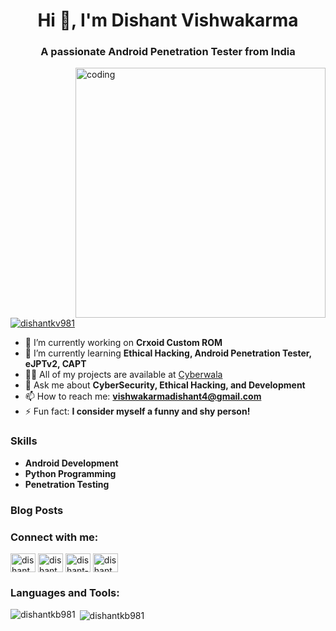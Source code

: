 
<h1 align="center">Hi 👋, I'm Dishant Vishwakarma</h1>
<h3 align="center">A passionate Android Penetration Tester from India</h3>

<img align="right" alt="coding" width="400" src="https://user-images.githubusercontent.com/55389276/140866485-8fb1c876-9a8f-4d6a-98dc-08c4981eaf70.gif">

<p align="left"> <a href="https://twitter.com/dishantkv981" target="blank"><img src="https://img.shields.io/twitter/follow/pubgmobile560?logo=twitter&style=for-the-badge" alt="dishantkv981" /></a> </p>

- 🔭 I’m currently working on **Crxoid Custom ROM**
- 🌱 I’m currently learning **Ethical Hacking, Android Penetration Tester, eJPTv2, CAPT**
- 👨‍💻 All of my projects are available at [Cyberwala](https://dishantopcyber.netlify.app/)
- 💬 Ask me about **CyberSecurity, Ethical Hacking, and Development**
- 📫 How to reach me: **vishwakarmadishant4@gmail.com**
- ⚡ Fun fact: **I consider myself a funny and shy person!**

### Skills
- **Android Development**
- **Python Programming**
- **Penetration Testing**

### Blog Posts
<!-- BLOG-POST-LIST:START -->
<!-- BLOG-POST-LIST:END -->

<h3 align="left">Connect with me:</h3>
<p align="left">
<a href="https://dev.to/dishantkv981" target="blank"><img align="center" src="https://raw.githubusercontent.com/rahuldkjain/github-profile-readme-generator/master/src/images/icons/Social/devto.svg" alt="dishantkv981" height="30" width="40" /></a>
<a href="https://twitter.com/dishantkv981" target="blank"><img align="center" src="https://raw.githubusercontent.com/rahuldkjain/github-profile-readme-generator/master/src/images/icons/Social/twitter.svg" alt="dishantkv981" height="30" width="40" /></a>
<a href="https://linkedin.com/in/dishant-kumar-vishwakarma-493529286/" target="blank"><img align="center" src="https://raw.githubusercontent.com/rahuldkjain/github-profile-readme-generator/master/src/images/icons/Social/linked-in-alt.svg" alt="dishant-kumar-vishwakarma-493529286" height="30" width="40" /></a>
<a href="https://instagram.com/dishantkv981" target="blank"><img align="center" src="https://raw.githubusercontent.com/rahuldkjain/github-profile-readme-generator/master/src/images/icons/Social/instagram.svg" alt="dishantkv981" height="30" width="40" /></a>
</p>

<h3 align="left">Languages and Tools:</h3>
<p align="left"> 
  <!-- Your existing tools and languages here -->
</p>

<p><img align="left" src="https://github-readme-stats.vercel.app/api/top-langs?username=dishantkb981&show_icons=true&locale=en&layout=compact" alt="dishantkb981" /></p>
<p>&nbsp;<img align="center" src="https://github-readme-stats.vercel.app/api?username=dishantkb981&show_icons=true&locale=en" alt="dishantkb981" /></p>
